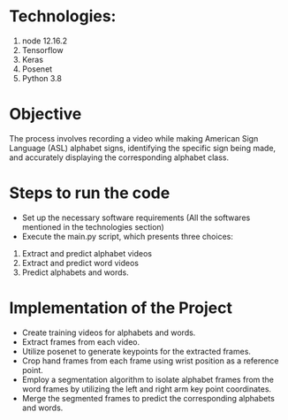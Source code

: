 # Technologies:
1. node 12.16.2
2. Tensorflow
3. Keras
4. Posenet
5. Python 3.8

# Objective
The process involves recording a video while making American Sign Language (ASL) alphabet signs, identifying the specific sign being made, and accurately displaying the corresponding alphabet class.

# Steps to run the code
- Set up the necessary software requirements (All the softwares mentioned in the technologies section)
- Execute the main.py script, which presents three choices:
1. Extract and predict alphabet videos
2. Extract and predict word videos
3. Predict alphabets and words.

# Implementation of the Project
* Create training videos for alphabets and words.
* Extract frames from each video.
* Utilize posenet to generate keypoints for the extracted frames.
* Crop hand frames from each frame using wrist position as a reference point.
* Employ a segmentation algorithm to isolate alphabet frames from the word frames by utilizing the left and right arm key point coordinates.
* Merge the segmented frames to predict the corresponding alphabets and words.

